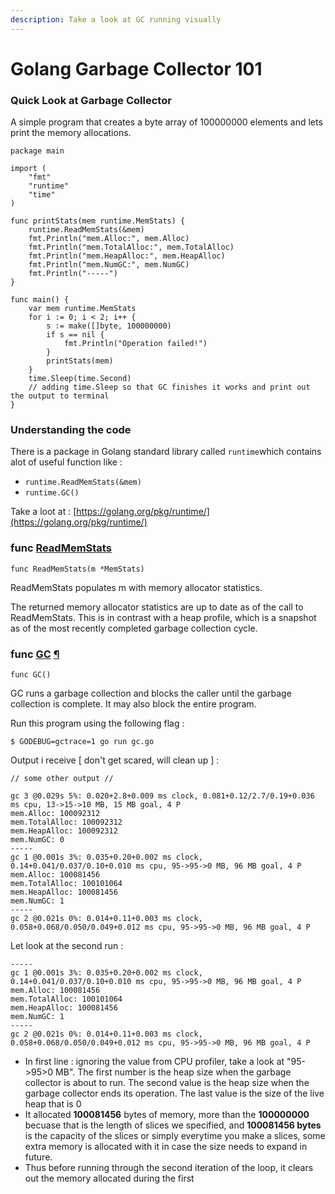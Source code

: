 ```yaml
---
description: Take a look at GC running visually
---
```


# Golang Garbage Collector 101

### Quick Look at Garbage Collector

A simple program that creates a byte array of 100000000 elements and lets print the memory allocations.

```text
package main

import (
	"fmt"
	"runtime"
	"time"
)

func printStats(mem runtime.MemStats) {
	runtime.ReadMemStats(&mem)
	fmt.Println("mem.Alloc:", mem.Alloc)
	fmt.Println("mem.TotalAlloc:", mem.TotalAlloc)
	fmt.Println("mem.HeapAlloc:", mem.HeapAlloc)
	fmt.Println("mem.NumGC:", mem.NumGC)
	fmt.Println("-----")
}

func main() {
	var mem runtime.MemStats
	for i := 0; i < 2; i++ {
		s := make([]byte, 100000000)
		if s == nil {
			fmt.Println("Operation failed!")
		}
		printStats(mem)
	}
	time.Sleep(time.Second)
	// adding time.Sleep so that GC finishes it works and print out the output to terminal
}

```

### Understanding the code 

There is a package in Golang standard library called `runtime`which contains alot of useful function like :

* `runtime.ReadMemStats(&mem)`
* `runtime.GC()`

Take a loot at  : [https://golang.org/pkg/runtime/](https://golang.org/pkg/runtime/)

### func [ReadMemStats](https://golang.org/src/runtime/mstats.go?s=16363:16393#L438) <a id="ReadMemStats"></a>

```text
func ReadMemStats(m *MemStats)
```

ReadMemStats populates m with memory allocator statistics.

The returned memory allocator statistics are up to date as of the call to ReadMemStats. This is in contrast with a heap profile, which is a snapshot as of the most recently completed garbage collection cycle.  


### func [GC](https://golang.org/src/runtime/mgc.go?s=39268:39277#L1054) [¶](https://golang.org/pkg/runtime/#GC) <a id="GC"></a>

```text
func GC()
```

GC runs a garbage collection and blocks the caller until the garbage collection is complete. It may also block the entire program.

Run this program using the following flag : 

```text
$ GODEBUG=gctrace=1 go run gc.go 
```

Output i receive \[ don't get scared, will clean up \] : 

```text
// some other output //

gc 3 @0.029s 5%: 0.020+2.8+0.009 ms clock, 0.081+0.12/2.7/0.19+0.036 ms cpu, 13->15->10 MB, 15 MB goal, 4 P
mem.Alloc: 100092312
mem.TotalAlloc: 100092312
mem.HeapAlloc: 100092312
mem.NumGC: 0
-----
gc 1 @0.001s 3%: 0.035+0.20+0.002 ms clock, 0.14+0.041/0.037/0.10+0.010 ms cpu, 95->95->0 MB, 96 MB goal, 4 P
mem.Alloc: 100081456
mem.TotalAlloc: 100101064
mem.HeapAlloc: 100081456
mem.NumGC: 1
-----
gc 2 @0.021s 0%: 0.014+0.11+0.003 ms clock, 0.058+0.068/0.050/0.049+0.012 ms cpu, 95->95->0 MB, 96 MB goal, 4 P

```

Let look at the second run : 

```text
-----
gc 1 @0.001s 3%: 0.035+0.20+0.002 ms clock, 0.14+0.041/0.037/0.10+0.010 ms cpu, 95->95->0 MB, 96 MB goal, 4 P
mem.Alloc: 100081456
mem.TotalAlloc: 100101064
mem.HeapAlloc: 100081456
mem.NumGC: 1
-----
gc 2 @0.021s 0%: 0.014+0.11+0.003 ms clock, 0.058+0.068/0.050/0.049+0.012 ms cpu, 95->95->0 MB, 96 MB goal, 4 P

```

* In first line : ignoring the value from CPU profiler, take a look at "95-&gt;95&gt;0 MB". The first number is the heap size when the garbage collector is about to run. The second value is the heap size when the garbage collector ends its operation. The last value is the size of the live heap that is 0
* It allocated **100081456** bytes of memory, more than the **100000000** becuase that is the length of slices we specified, and **100081456 bytes** is the capacity of the slices or simply everytime you make a slices, some extra memory is allocated with it in case the size needs to expand in future.
* Thus before running through the second iteration of the loop, it clears out the memory allocated during the first


